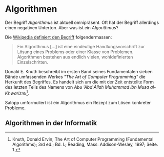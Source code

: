 # Algorithmen

Der Begriff *Algorithmus* ist aktuell omnipräsent. Oft hat der Begriff
allerdings einen negativen Unterton. Aber was ist ein *Algorithmus*?

Die 
[Wikipedia definiert den Begriff](https://de.wikipedia.org/wiki/Algorithmus) 
folgendermassen:

>Ein Algorithmus [...] ist eine eindeutige Handlungsvorschrift zur Lösung
>eines Problems oder einer Klasse von Problemen. Algorithmen bestehen aus
>endlich vielen, wohldefinierten Einzelschritten. 

Donald E. Knuth beschreibt im ersten Band seines Fundamentalen sieben
Bände umfassenden Werkes *"The Art of Computer Programming"* die
Herkunft des Begriffes. Es handelt sich um die mit der Zeit entstellte
Form des letzten Teils des Namens von *Abu 'Abd Allah Muhammad ibn Musa
al-Khwarizmi*[^1].

Salopp umformuliert ist ein Algorithmus ein Rezept zum Lösen konkreter
Probleme. 

## Algorithmen in der Informatik

[^1]: Knuth, Donald Ervin; The Art of Computer Programming (Fundamental
    Algorithms); 3rd ed.; Bd. I.; Reading, Mass: Addison-Wesley, 1997; Seite. 1.
